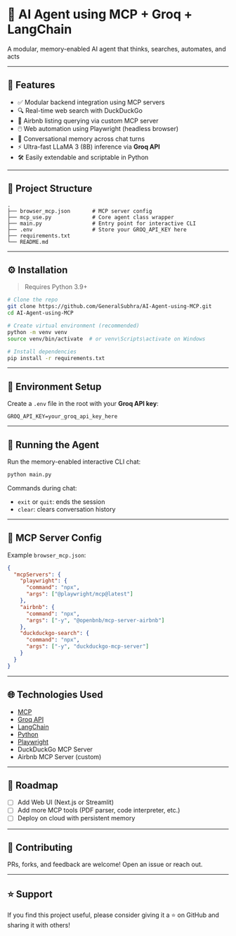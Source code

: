 # 🧠 AI Agent using MCP + Groq + LangChain

A modular, memory-enabled AI agent that thinks, searches, automates, and acts


---

## 🚀 Features

- ✅ Modular backend integration using MCP servers  
- 🔍 Real-time web search with DuckDuckGo  
- 🏡 Airbnb listing querying via custom MCP server  
- 🖱️ Web automation using Playwright (headless browser)  
- 🧠 Conversational memory across chat turns  
- ⚡️ Ultra-fast LLaMA 3 (8B) inference via **Groq API**  
- 🛠️ Easily extendable and scriptable in Python  

---


## 📂 Project Structure

```
.
├── browser_mcp.json       # MCP server config
├── mcp_use.py             # Core agent class wrapper
├── main.py                # Entry point for interactive CLI
├── .env                   # Store your GROQ_API_KEY here
├── requirements.txt
└── README.md
```

---

## ⚙️ Installation

> Requires Python 3.9+

```bash
# Clone the repo
git clone https://github.com/GeneralSubhra/AI-Agent-using-MCP.git
cd AI-Agent-using-MCP

# Create virtual environment (recommended)
python -m venv venv
source venv/bin/activate  # or venv\Scripts\activate on Windows

# Install dependencies
pip install -r requirements.txt
```

---

## 🔑 Environment Setup

Create a `.env` file in the root with your **Groq API key**:

```
GROQ_API_KEY=your_groq_api_key_here
```

---

## 🧪 Running the Agent

Run the memory-enabled interactive CLI chat:

```bash
python main.py
```

Commands during chat:
- `exit` or `quit`: ends the session
- `clear`: clears conversation history

---

## 🔌 MCP Server Config

Example `browser_mcp.json`:

```json
{
  "mcpServers": {
    "playwright": {
      "command": "npx",
      "args": ["@playwright/mcp@latest"]
    },
    "airbnb": {
      "command": "npx",
      "args": ["-y", "@openbnb/mcp-server-airbnb"]
    },
    "duckduckgo-search": {
      "command": "npx",
      "args": ["-y", "duckduckgo-mcp-server"]
    }
  }
}
```

---

## 🌐 Technologies Used

- [MCP](https://github.com/openai/mcp)  
- [Groq API](https://console.groq.com/)  
- [LangChain](https://www.langchain.com/)  
- [Python](https://www.python.org/)  
- [Playwright](https://playwright.dev/)  
- DuckDuckGo MCP Server  
- Airbnb MCP Server (custom)  

---

## 📌 Roadmap

- [ ] Add Web UI (Next.js or Streamlit)  
- [ ] Add more MCP tools (PDF parser, code interpreter, etc.)  
- [ ] Deploy on cloud with persistent memory  

---

## 🤝 Contributing

PRs, forks, and feedback are welcome! Open an issue or reach out.

---

## ⭐️ Support

If you find this project useful, please consider giving it a ⭐️ on GitHub and sharing it with others!
